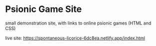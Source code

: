# Psionic Game Site
 small demonstration site, with links to online psionic games
(HTML and CSS)

live site: https://spontaneous-licorice-6dc8ea.netlify.app/index.html
